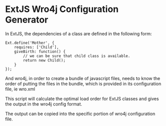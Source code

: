 ExtJS Wro4j Configuration Generator
===================================

In ExtJS, the dependencies of a class are defined in the following form:

    Ext.define('Mother', {
        requires: ['Child'],
        giveBirth: function() {
            // we can be sure that child class is available.
            return new Child();
        }
    });

And wro4j, in order to create a bundle of javascript files,
needs to know the order of putting the files in the bundle,
which is provided in its configuration file, ie wro.xml

This script will calculate the optimal load order for ExtJS
classes and gives the output in the wro4j config format.

The output can be copied into the specific portion of wro4j
configuration file.

